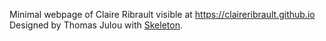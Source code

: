 Minimal webpage of Claire Ribrault visible at https://claireribrault.github.io
Designed by Thomas Julou with [Skeleton](http://getskeleton.com).
